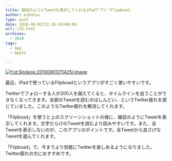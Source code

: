 ```yaml
---
title: 雑誌のようにTweetを表示してくれるiPadアプリ「Flipboad」
author: eiKatou
type: post
date: 2010-09-01T12:26:43+00:00
url: /35.html
archives:
  - 2010
tags:
  - App
  - Apple

---
```

<div class="section">
  <p>
    <a href="http://f.hatena.ne.jp/Sirokoix/20100901211425" class="hatena-fotolife" target="_blank"><img src="http://cdn-ak.f.st-hatena.com/images/fotolife/S/Sirokoix/20100901/20100901211425.jpg" alt="f:id:Sirokoix:20100901211425j:image" title="f:id:Sirokoix:20100901211425j:image" class="hatena-fotolife" /></a>
  </p>
  
  <p>
    最近、iPadで使っているFlipboadというアプリがすごく使いやすいです。
  </p>
  
  <p>
    Twitterでフォローする人が200人を越えてくると、タイムラインを追うことができなくなってきます。全部のTweetを読むのはしんどい、というTwitter疲れを感じていました。このようなTwitter疲れを解消してくれます。
  </p>
  
  <p>
    「Flipboad」を使うと上のスクリーンショットの様に、雑誌のようにTweetを表示してくれます。文字だらけのTweetを読むより読みやすいです。また、全Tweetを表示しないのが、このアプリのポイントです。全Tweetから良さげなTweetを選んでくれます。
  </p>
  
  <p>
    「Flipboad」で、今までより気軽にTwitterを楽しめるようになりました。Twitter疲れの方におすすめです。
  </p>
</div>
